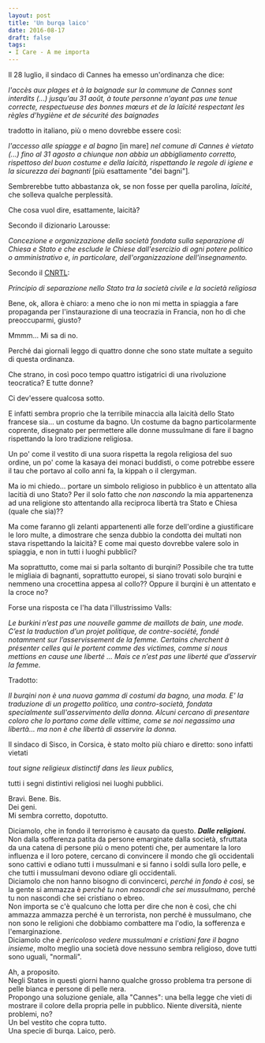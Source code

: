 ```yaml
---
layout: post
title: 'Un burqa laico'
date: 2016-08-17
draft: false
tags: 
- I Care - A me importa
---
```


Il 28 luglio, il sindaco di Cannes ha emesso un'ordinanza che dice:  
  

_l'accès aux plages et à la baignade sur la commune de Cannes sont interdits (...) jusqu'au 31 août, à toute personne n'ayant pas une tenue correcte, respectueuse des bonnes mœurs et de la laïcité respectant les règles d'hygiène et de sécurité des baignades_

tradotto in italiano, più o meno dovrebbe essere così:  

  

_l'accesso alle spiagge e al bagno_ \[in mare\] _nel comune di Cannes è vietato (...) fino al 31 agosto a chiunque non abbia un abbigliamento corretto, rispettoso del buon costume e della laicità, rispettando le regole di igiene e la sicurezza dei bagnanti_ \[più esattamente "dei bagni"\]_._

Sembrerebbe tutto abbastanza ok, se non fosse per quella parolina, _laïcité_, che solleva qualche perplessità.

  

Che cosa vuol dire, esattamente, laicità?

  

Secondo il dizionario Larousse:

_Concezione e organizzazione della società fondata sulla separazione di Chiesa e Stato e che esclude le Chiese dall'esercizio di ogni potere politico o amministrativo e, in particolare, dell'organizzazione dell'insegnamento._

Secondo il [CNRTL](https://fr.wikipedia.org/wiki/Centre_national_de_ressources_textuelles_et_lexicales):

_Principio di separazione nello Stato tra la società civile e la società religiosa_

Bene, ok, allora è chiaro: a meno che io non mi metta in spiaggia a fare propaganda per l'instaurazione di una teocrazia in Francia, non ho di che preoccuparmi, giusto?

  

  

Mmmm... Mi sa di no.

Perché dai giornali leggo di quattro donne che sono state multate a seguito di questa ordinanza.

Che strano, in così poco tempo quattro istigatrici di una rivoluzione teocratica? E tutte donne?

Ci dev'essere qualcosa sotto.

E infatti sembra proprio che la terribile minaccia alla laicità dello Stato francese sia... un costume da bagno. Un costume da bagno particolarmente coprente, disegnato per permettere alle donne mussulmane di fare il bagno rispettando la loro tradizione religiosa.

Un po' come il vestito di una suora rispetta la regola religiosa del suo ordine, un po' come la kasaya dei monaci buddisti, o come potrebbe essere il tau che portavo al collo anni fa, la kippah o il clergyman.

  

Ma io mi chiedo... portare un simbolo religioso in pubblico è un attentato alla lacitià di uno Stato? Per il solo fatto che _non nascondo_ la mia appartenenza ad una religione sto attentando alla reciproca libertà tra Stato e Chiesa (quale che sia)??

Ma come faranno gli zelanti appartenenti alle forze dell'ordine a giustificare le loro multe, a dimostrare che senza dubbio la condotta dei multati non stava rispettando la laicità? E come mai questo dovrebbe valere solo in spiaggia, e non in tutti i luoghi pubblici?

Ma soprattutto, come mai si parla soltanto di burqini? Possibile che tra tutte le migliaia di bagnanti, soprattutto europei, si siano trovati solo burqini e nemmeno una crocettina appesa al collo?? Oppure il burqini è un attentato e la croce no?

  

Forse una risposta ce l'ha data l'illustrissimo Valls:

_Le burkini n’est pas une nouvelle gamme de maillots de bain, une mode. C’est la traduction d’un projet politique, de contre-société, fondé notamment sur l’asservissement de la femme. Certains cherchent à présenter celles qui le portent comme des victimes, comme si nous mettions en cause une liberté ... Mais ce n’est pas une liberté que d’asservir la femme._

Tradotto:

_Il burqini non è una nuova gamma di costumi da bagno, una moda. E' la traduzione di un progetto politico, una contro-società, fondata specialmente sull'asservimento della donna. Alcuni cercano di presentare coloro che lo portano come delle vittime, come se noi negassimo una libertà... ma non è che libertà di asservire la donna._

  

Il sindaco di Sisco, in Corsica, è stato molto più chiaro e diretto: sono infatti vietati

_tout signe religieux distinctif dans les lieux publics,_

  
tutti i segni distintivi religiosi nei luoghi pubblici.  
  
Bravi. Bene. Bis.  
Dei geni.  
Mi sembra corretto, dopotutto.  

Diciamolo, che in fondo il terrorismo è causato da questo. **_Dalle religioni._**  
Non dalla sofferenza patita da persone emarginate dalla società, sfruttata da una catena di persone più o meno potenti che, per aumentare la loro influenza e il loro potere, cercano di convincere il mondo che gli occidentali sono cattivi e odiano tutti i mussulmani e si fanno i soldi sulla loro pelle, e che tutti i mussulmani devono odiare gli occidentali.  
Diciamolo che non hanno bisogno di convincerci, _perché in fondo è così,_ se la gente si ammazza è _perché tu non nascondi che sei mussulmano,_ perché tu non nascondi che sei cristiano o ebreo.  
Non importa se c'è qualcuno che lotta per dire che non è così, che chi ammazza ammazza perché è un terrorista, non perché è mussulmano, che non sono le religioni che dobbiamo combattere ma l'odio, la sofferenza e l'emarginazione.  
Diciamolo che _è pericoloso vedere mussulmani e cristiani_ _fare il bagno insieme_, molto meglio una società dove nessuno sembra religioso, dove tutti sono uguali, "normali".  
  
Ah, a proposito.  
Negli States in questi giorni hanno qualche grosso problema tra persone di pelle bianca e persone di pelle nera.  
Propongo una soluzione geniale, alla "Cannes": una bella legge che vieti di mostrare il colore della propria pelle in pubblico. Niente diversità, niente problemi, no?  
Un bel vestito che copra tutto.  
Una specie di burqa. Laico, però.